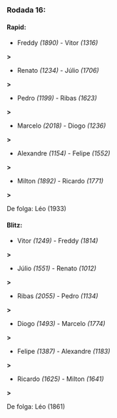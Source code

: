 ### Rodada 16:

#### Rapid:

* Freddy *(1890)*     -     Vitor *(1316)*

 **>** 
* Renato *(1234)*     -     Júlio *(1706)*

 **>** 
* Pedro *(1199)*     -     Ribas *(1623)*

 **>** 
* Marcelo *(2018)*     -     Diogo *(1236)*

 **>** 
* Alexandre *(1154)*     -     Felipe *(1552)*

 **>** 
* Milton *(1892)*     -     Ricardo *(1771)*

 **>** 

De folga: Léo (1933)

#### Blitz:

* Vitor *(1249)*     -     Freddy *(1814)*

 **>** 
* Júlio *(1551)*     -     Renato *(1012)*

 **>** 
* Ribas *(2055)*     -     Pedro *(1134)*

 **>** 
* Diogo *(1493)*     -     Marcelo *(1774)*

 **>** 
* Felipe *(1387)*     -     Alexandre *(1183)*

 **>** 
* Ricardo *(1625)*     -     Milton *(1641)*

 **>** 

De folga: Léo (1861)

